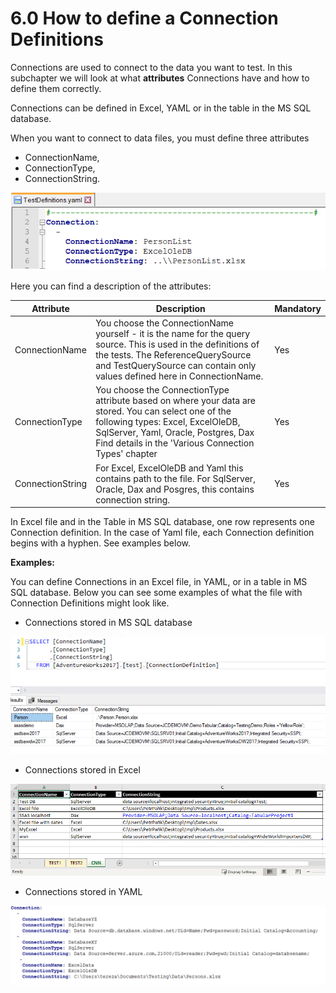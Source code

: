 # 6.0 How to define a Connection Definitions

Connections are used to connect to the data you want to test. In this
subchapter we will look at what **attributes** Connections have and how
to define them correctly.

Connections can be defined in Excel, YAML or in the table in the MS SQL
database.

When you want to connect to data files, you must define three attributes
- ConnectionName, 
- ConnectionType,
- ConnectionString.

![Atributes](Images/media/image23.png)

Here you can find a description of the attributes:


| **Attribute**    | **Description**                 | **Mandatory** |
|------------------|---------------------------------|---------------|
| ConnectionName   | You choose the ConnectionName yourself - it is the name for the query source. This is used in the definitions of the tests. The ReferenceQuerySource and TestQuerySource can contain only values defined here in ConnectionName.   | Yes           |
| ConnectionType   | You choose the ConnectionType attribute based on where your data are stored. You can select one of the following types: Excel, ExcelOleDB, SqlServer, Yaml, Oracle, Postgres, Dax Find details in the 'Various Connection Types' chapter | Yes           |
| ConnectionString | For Excel, ExcelOleDB and Yaml this contains path to the file. For SqlServer, Oracle, Dax and Posgres, this contains connection string.   | Yes           |


In Excel file and in the Table in MS SQL database, one row represents
one Connection definition. In the case of Yaml file, each Connection
definition begins with a hyphen. See examples below.

**Examples:**

You can define Connections in an Excel file, in YAML, or in a table in
MS SQL database. Below you can see some examples of what the file with
Connection Definitions might look like.

-   Connections stored in MS SQL database

![Connections stored in MS SQL database](Images/media/image24.png)

-   Connections stored in Excel

![Connections stored in Excel](Images/media/image25.png)

-   Connections stored in YAML

![Connections stored in YAML](Images/media/image26.png)
